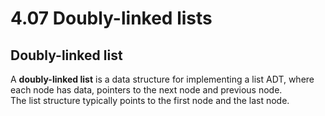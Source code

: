 # 4.07 Doubly-linked lists

## Doubly-linked list
A **doubly-linked list** is a data structure for implementing a list ADT, where each node has data, pointers to the next node and previous node.   
The list structure typically points to the first node and the last node.    
